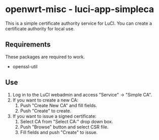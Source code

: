 # openwrt-misc - luci-app-simpleca
This is a simple certificate authority service for LuCI.
You can create a certificate authority for local use.

## Requirements
These packages are required to work.

* openssl-util

## Use

1. Log in to the LuCI webadmin and access "Service" -> "Simple CA".
1. If you want to create a new CA:
   1. Push "Create New CA" and fill fields.
   1. Push "Create" to create.
1. If you want to issue a signed certificate:
   1. Select CA from "Select CA:" drop down box.
   1. Push "Browse" button and select CSR file.
   1. Fill fields and push "Create" to issue.

